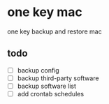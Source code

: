 # one key mac

one key backup and restore mac

## todo

- [ ] backup config
- [ ] backup third-party software
- [ ] backup software list
- [ ] add crontab schedules
